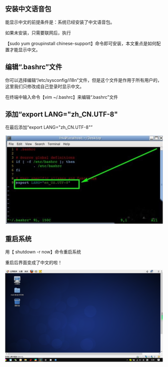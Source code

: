 ## 安装中文语音包

能显示中文的前提条件是：系统已经安装了中文语音包。

如果未安装，只需要联网后，执行

【sudo yum groupinstall chinese-support】命令即可安装，本文重点是如何配置才能显示中文。

## 编辑“.bashrc”文件

你可以选择编辑“/etc/sysconfig/i18n”文件，但是这个文件是作用于所有用户的，这里我们只修改成自己登录时显示中文。

在终端中输入命令【vim ~/.bashrc】来编辑“.bashrc”文件

## 添加“export LANG="zh_CN.UTF-8"

在最后添加“export LANG="zh_CN.UTF-8"”

![](https://raw.githubusercontent.com/mukeyeshen/picos/master/img/20191024004524.png)



## 重启系统

用【 shutdown -r now】命令重启系统

重启后界面变成了中文的啦！

![](https://raw.githubusercontent.com/mukeyeshen/picos/master/img/20191024004834.png)



